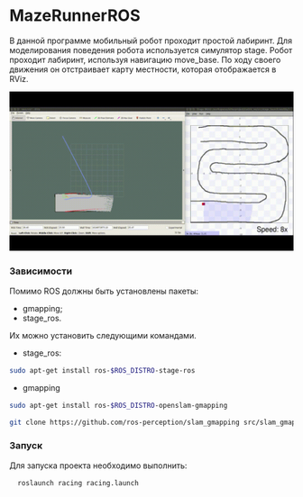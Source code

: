 # MazeRunnerROS

В данной программе мобильный робот проходит простой лабиринт. Для моделирования поведения робота используется симулятор stage. Робот проходит лабиринт, используя навигацию move_base. По ходу своего движения он отстраивает карту местности, которая отображается в RViz.  


![Демонстрация работы программы](files/demo.gif)

### Зависимости
Помимо ROS должны быть установлены пакеты:
* gmapping;
* stage_ros.

Их можно установить следующими командами.
* stage_ros:  
```bash
sudo apt-get install ros-$ROS_DISTRO-stage-ros	
```  

* gmapping
```bash
sudo apt-get install ros-$ROS_DISTRO-openslam-gmapping
```
```bash
git clone https://github.com/ros-perception/slam_gmapping src/slam_gmapping
```  

### Запуск
Для запуска проекта необходимо выполнить:
```bash
  roslaunch racing racing.launch
```  
